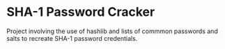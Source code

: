 # SHA-1 Password Cracker

Project involving the use of hashlib and lists of commmon passwords and salts
to recreate SHA-1 password credentials.